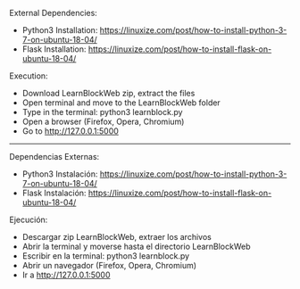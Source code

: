 External Dependencies:
  - Python3
        Installation: https://linuxize.com/post/how-to-install-python-3-7-on-ubuntu-18-04/
  - Flask
        Installation: https://linuxize.com/post/how-to-install-flask-on-ubuntu-18-04/

Execution:
  - Download LearnBlockWeb zip, extract the files
  - Open terminal and move to the LearnBlockWeb folder
  - Type in the terminal: python3 learnblock.py
  - Open a browser (Firefox, Opera, Chromium)
  - Go to http://127.0.0.1:5000
  
---------------------------------------------------------------------------------------------

Dependencias Externas:
  - Python3
        Instalación: https://linuxize.com/post/how-to-install-python-3-7-on-ubuntu-18-04/
  - Flask
        Instalación: https://linuxize.com/post/how-to-install-flask-on-ubuntu-18-04/

Ejecución:
  - Descargar zip LearnBlockWeb, extraer los archivos
  - Abrir la terminal y moverse hasta el directorio LearnBlockWeb
  - Escribir en la terminal: python3 learnblock.py
  - Abrir un navegador (Firefox, Opera, Chromium)
  - Ir a http://127.0.0.1:5000
